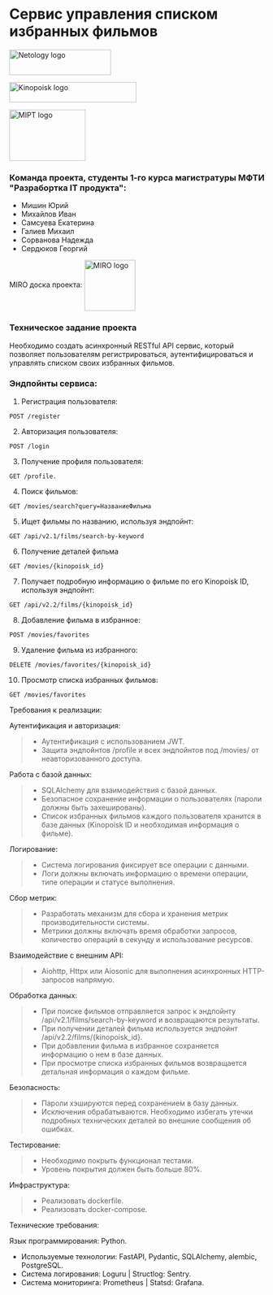 # Сервис управления списком избранных фильмов
<a href="https://netology.ru/" target="blank"><img align="center" src="https://static.tildacdn.com/tild6635-6562-4662-a365-663533313766/full_1.svg" alt="Netology logo" height="50" width="200" /></a>

<a href="https://www.kinopoisk.ru/" target="blank"><img align="center" src="https://upload.wikimedia.org/wikipedia/commons/thumb/c/c1/Kinopoisk_colored_logo_%282021-present%29.svg/1280px-Kinopoisk_colored_logo_%282021-present%29.svg.png" alt="Kinopoisk logo" height="40" width="250"/></a>

<a href="https://mipt.ru" target="blank"><img align="center" src="https://upload.wikimedia.org/wikipedia/ru/2/27/%D0%9B%D0%BE%D0%B3%D0%BE_%D0%9C%D0%A4%D0%A2%D0%98.png?20180927154454" alt="MIPT logo" height="101" width="150"/></a>

### Команда проекта, студенты 1-го курса магистратуры МФТИ "Разрабортка IT продукта":
- Мишин Юрий
- Михайлов Иван
- Самсуева Екатерина
- Галиев Михаил
- Сорванова Надежда
- Сердюков Георгий

MIRO доска проекта: <a href="https://miro.com/welcomeonboard/VVFGNFBYaVlyeVQ5STN0UnhhWk5yREcxcHlmSUZpbGJHQ0VvazZYMEYrOUVNVzg5cUF5SnFPSmttSVYwbm9KMlk2aSt4OWVSRXVDdFFSSXhubnR5OUg3U2U0ZzFFNHB5bFZrclJBMnhxTmZGYXMvLzdMMTNLZU8xd0liT3ljbDIhZQ==?share_link_id=185867484290"><img align="center" src="https://cdn.worldvectorlogo.com/logos/miro-2.svg" alt="MIRO logo" height="100" width="100"/></a>

### Техническое задание проекта
Необходимо создать асинхронный RESTful API сервис, который позволяет пользователям регистрироваться, аутентифицироваться и управлять списком своих избранных фильмов.

### Эндпойнты сервиса:
1. Регистрация пользователя:
```
POST /register
```
2. Авторизация пользователя:
```
POST /login
```
3. Получение профиля пользователя:
```
GET /profile.
```
4. Поиск фильмов:
```
GET /movies/search?query=НазваниеФильма
```
5. Ищет фильмы по названию, используя эндпойнт:
```
GET /api/v2.1/films/search-by-keyword
```
6. Получение деталей фильма
```
GET /movies/{kinopoisk_id}
```
7. Получает подробную информацию о фильме по его Kinopoisk ID, используя эндпойнт:
```
GET /api/v2.2/films/{kinopoisk_id}
```
8. Добавление фильма в избранное:
```
POST /movies/favorites
```
9. Удаление фильма из избранного:
```
DELETE /movies/favorites/{kinopoisk_id}
```
10. Просмотр списка избранных фильмов:
```
GET /movies/favorites
```

Требования к реализации:

Аутентификация и авторизация:
> - Аутентификация с использованием JWT.
> - Защита эндпойнтов /profile и всех эндпойнтов под /movies/ от неавторизованного доступа.

Работа с базой данных:
> - SQLAlchemy для взаимодействия с базой данных.
> - Безопасное сохранение информации о пользователях (пароли должны быть захешированы).
> - Список избранных фильмов каждого пользователя хранится в базе данных (Kinopoisk ID и необходимая информация о фильме).

Логирование:
> - Система логирования фиксирует все операции с данными.
> - Логи должны включать информацию о времени операции, типе операции и статусе выполнения.

Сбор метрик:
> - Разработать механизм для сбора и хранения метрик производительности системы.
> - Метрики должны включать время обработки запросов, количество операций в секунду и использование ресурсов.

Взаимодействие с внешним API:
> - Aiohttp, Httpx или Aiosonic для выполнения асинхронных HTTP-запросов напрямую.

Обработка данных:
> - При поиске фильмов отправляется запрос к эндпойнту /api/v2.1/films/search-by-keyword и возвращаются результаты.
> - При получении деталей фильма используется эндпойнт /api/v2.2/films/{kinopoisk_id}.
> - При добавлении фильма в избранное сохраняется информацию о нем в базе данных.
> - При просмотре списка избранных фильмов возвращается детальная информация о каждом фильме.

Безопасность:
> - Пароли хэшируются перед сохранением в базу данных.
> - Исключения обрабатываются. Необходимо избегать утечки подробных технических деталей во внешние сообщения об ошибках.

Тестирование:
> - Необходимо покрыть функционал тестами.
> - Уровень покрытия должен быть больше 80%.

Инфраструктура:
> - Реализовать dockerfile.
> - Реализовать docker-compose.

Технические требования:

Язык программирования: Python.
- Используемые технологии: FastAPI, Pydantic, SQLAlchemy, alembic, PostgreSQL.
- Система логирования: Loguru | Structlog: Sentry.
- Система мониторинга: Prometheus | Statsd: Grafana.
